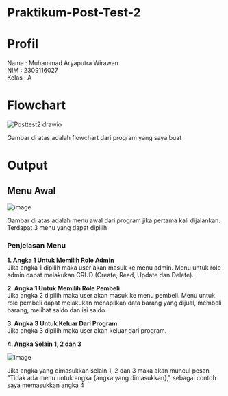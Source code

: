 # Praktikum-Post-Test-2
# Profil
Nama : Muhammad Aryaputra Wirawan\
NIM : 2309116027\
Kelas : A

# Flowchart

![Posttest2 drawio](https://github.com/AryaWirawwn/Praktikum-Post-Test-2/assets/143393183/f91ddd6c-e560-4d60-bfcf-bf6504eb404b)

Gambar di atas adalah flowchart dari program yang saya buat

# Output

## Menu Awal

![image](https://github.com/AryaWirawwn/Praktikum-Post-Test-2/assets/143393183/fcf38e0d-2439-4216-86e9-b983d83b8b46)

Gambar di atas adalah menu awal dari program jika pertama kali dijalankan. Terdapat 3 menu yang dapat dipilih

### Penjelasan Menu

**1. Angka 1 Untuk Memilih Role Admin**\
Jika angka 1 dipilih maka user akan masuk ke menu admin. Menu untuk role admin dapat melakukan CRUD (Create, Read, Update dan Delete).

**2. Angka 1 Untuk Memilih Role Pembeli**\
Jika angka 2 dipilih maka user akan masuk ke menu pembeli. Menu untuk role pembeli dapat melakukan menapilkan data barang yang dijual, membeli barang, melihat saldo dan isi saldo.

**3. Angka 3 Untuk Keluar Dari Program**\
Jika angka 3 dipilih maka user akan keluar dari program.

**4. Angka Selain 1, 2 dan 3**

![image](https://github.com/AryaWirawwn/Praktikum-Post-Test-2/assets/143393183/4cf1f06f-8d84-4d40-aa55-4a569b28f09f)

Jika angka yang dimasukkan selain 1, 2 dan 3 maka akan muncul pesan "Tidak ada menu untuk angka {angka yang dimasukkan}," sebagai contoh saya memasukkan angka 4
